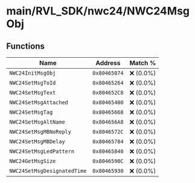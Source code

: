 # main/RVL_SDK/nwc24/NWC24MsgObj

## Functions

| Name | Address | Match % |
|------|---------|---------|
| `NWC24InitMsgObj` | `0x80465074` | :x: (0.0%) |
| `NWC24SetMsgToId` | `0x80465264` | :x: (0.0%) |
| `NWC24SetMsgText` | `0x804652C8` | :x: (0.0%) |
| `NWC24SetMsgAttached` | `0x80465400` | :x: (0.0%) |
| `NWC24SetMsgTag` | `0x80465668` | :x: (0.0%) |
| `NWC24SetMsgAltName` | `0x804656A8` | :x: (0.0%) |
| `NWC24SetMsgMBNoReply` | `0x8046572C` | :x: (0.0%) |
| `NWC24SetMsgMBDelay` | `0x80465784` | :x: (0.0%) |
| `NWC24SetMsgLedPattern` | `0x80465840` | :x: (0.0%) |
| `NWC24GetMsgSize` | `0x8046590C` | :x: (0.0%) |
| `NWC24SetMsgDesignatedTime` | `0x80465930` | :x: (0.0%) |